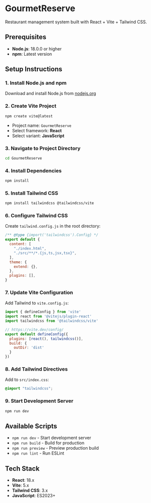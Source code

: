 # GourmetReserve

Restaurant management system built with React + Vite + Tailwind CSS.

## Prerequisites

- **Node.js**: 18.0.0 or higher
- **npm**: Latest version

## Setup Instructions

### 1. Install Node.js and npm
Download and install Node.js from [nodejs.org](https://nodejs.org/)

### 2. Create Vite Project
```bash
npm create vite@latest
```
- Project name: `GourmetReserve`
- Select framework: **React**
- Select variant: **JavaScript**

### 3. Navigate to Project Directory
```bash
cd GourmetReserve
```

### 4. Install Dependencies
```bash
npm install
```

### 5. Install Tailwind CSS
```bash
npm install tailwindcss @tailwindcss/vite
```

### 6. Configure Tailwind CSS

Create `tailwind.config.js` in the root directory:
```javascript
/** @type {import('tailwindcss').Config} */
export default {
  content: [
    "./index.html",
    "./src/**/*.{js,ts,jsx,tsx}",
  ],
  theme: {
    extend: {},
  },
  plugins: [],
}
```

### 7. Update Vite Configuration

Add Tailwind to `vite.config.js`:
```javascript
import { defineConfig } from 'vite'
import react from '@vitejs/plugin-react'
import tailwindcss from '@tailwindcss/vite'

// https://vite.dev/config/
export default defineConfig({
  plugins: [react(), tailwindcss()],
  build: {
    outDir: 'dist'
  }
})
```

### 8. Add Tailwind Directives

Add to `src/index.css`:
```css
@import "tailwindcss";
```

### 9. Start Development Server
```bash
npm run dev
```

## Available Scripts

- `npm run dev` - Start development server
- `npm run build` - Build for production
- `npm run preview` - Preview production build
- `npm run lint` - Run ESLint

## Tech Stack

- **React**: 18.x
- **Vite**: 5.x
- **Tailwind CSS**: 3.x
- **JavaScript**: ES2023+
